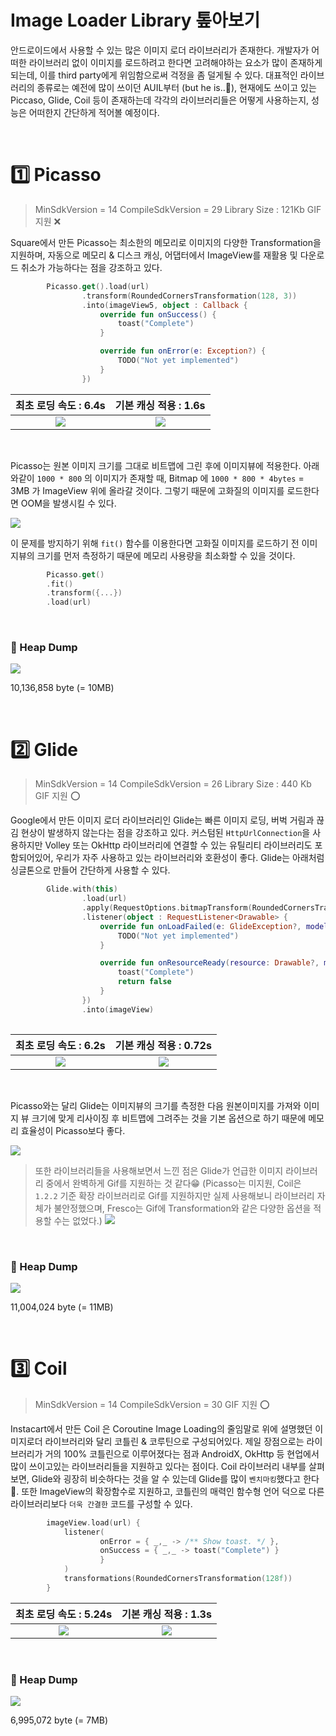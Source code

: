 # Image Loader Library 톺아보기

안드로이드에서 사용할 수 있는 많은 이미지 로더 라이브러리가 존재한다. 개발자가 어떠한 라이브러리 없이 이미지를 로드하려고 한다면 고려해야하는 요소가 많이 존재하게되는데, 이를 third party에게 위임함으로써 걱정을 좀 덜게될 수 있다. 
대표적인 라이브러리의 종류로는 예전에 많이 쓰이던 AUIL부터 (but he is..👋), 현재에도 쓰이고 있는 Piccaso, Glide, Coil 등이 존재하는데 각각의 라이브러리들은 어떻게 사용하는지, 성능은 어떠한지 간단하게 적어볼 예정이다.

<br>

# 1️⃣ Picasso
>MinSdkVersion = 14
>CompileSdkVersion = 29
>Library Size : 121Kb 
>GIF 지원 ❌

Square에서 만든 Picasso는 최소한의 메모리로 이미지의 다양한 Transformation을 지원하며, 자동으로 메모리 & 디스크 캐싱, 어댑터에서 ImageView를 재활용 및 다운로드 취소가 가능하다는 점을 강조하고 있다.

``` kotlin
        Picasso.get().load(url)
                .transform(RoundedCornersTransformation(128, 3))
                .into(imageView5, object : Callback {
                    override fun onSuccess() {
                        toast("Complete")
                    }

                    override fun onError(e: Exception?) {
                        TODO("Not yet implemented")
                    }
                })
```
|                    최초 로딩 속도 : 6.4s                     |                    기본 캐싱 적용 : 1.6s                     |
| :----------------------------------------------------------: | :----------------------------------------------------------: |
| ![](https://images.velog.io/images/jshme/post/3dd57603-26d9-4738-8b87-75c60aa6c6a6/picasso%20test.gif) | ![](https://images.velog.io/images/jshme/post/243acd77-60b0-4dc4-b3f6-b47eefed1496/picasso%20caching.gif) |

<br>

Picasso는 원본 이미지 크기를 그대로 비트맵에 그린 후에 이미지뷰에 적용한다. 아래와같이  `1000 * 800` 의 이미지가 존재할 때, Bitmap 에 `1000 * 800 * 4bytes` = 3MB 가 ImageView 위에 올라갈 것이다. 그렇기 때문에 고화질의 이미지를 로드한다면 OOM을 발생시킬 수 있다. 

![](https://images.velog.io/images/jshme/post/cc8746a5-0a89-4267-a6ff-a9cda8a99a14/IMG_9F5E046409C4-1.jpeg)

이 문제를 방지하기 위해 `fit()` 함수를 이용한다면 고화질 이미지를 로드하기 전 이미지뷰의 크기를 먼저 측정하기 때문에 메모리 사용량을 최소화할 수 있을 것이다.

```kotlin
        Picasso.get()
        .fit()
        .transform({...})
        .load(url)
```
<br>

### 💁 Heap Dump
![](https://images.velog.io/images/jshme/post/abb805e7-0a7f-4fcf-a85e-270163e7adea/image.png)

10,136,858 byte (= 10MB)


<br>


# 2️⃣ Glide
>MinSdkVersion = 14
>CompileSdkVersion = 26
>Library Size : 440 Kb
>GIF 지원 ⭕️

Google에서 만든 이미지 로더 라이브러리인 Glide는 빠른 이미지 로딩, 버벅 거림과 끊김 현상이 발생하지 않는다는 점을 강조하고 있다. 커스텀된 `HttpUrlConnection`을 사용하지만 Volley 또는 OkHttp 라이브러리에 연결할 수 있는 유틸리티 라이브러리도 포함되어있어, 우리가 자주 사용하고 있는 라이브러리와 호환성이 좋다.
Glide는 아래처럼 싱글톤으로 만들어 간단하게 사용할 수 있다. 

``` kotlin
        Glide.with(this)
                .load(url)
                .apply(RequestOptions.bitmapTransform(RoundedCornersTransformation(128, 3)))
                .listener(object : RequestListener<Drawable> {
                    override fun onLoadFailed(e: GlideException?, model: Any?, target: Target<Drawable>?, isFirstResource: Boolean): Boolean {
                        TODO("Not yet implemented")
                    }

                    override fun onResourceReady(resource: Drawable?, model: Any?, target: Target<Drawable>?, dataSource: DataSource?, isFirstResource: Boolean): Boolean {
                        toast("Complete")
                        return false
                    }
                })
                .into(imageView)
                
```
|                    최초 로딩 속도 : 6.2s                     |                    기본 캐싱 적용 : 0.72s                    |
| :----------------------------------------------------------: | :----------------------------------------------------------: |
| ![](https://images.velog.io/images/jshme/post/bc24b36a-8b2e-49c1-89ef-192062e2f417/glide%20test.gif) | ![](https://images.velog.io/images/jshme/post/2641ff8f-323f-4193-a501-a4b241048cc6/glide%20caching.gif) |

<br>

Picasso와는 달리 Glide는 이미지뷰의 크기를 측정한 다음 원본이미지를 가져와 이미지 뷰 크기에 맞게 리사이징 후 비트맵에 그려주는 것을 기본 옵션으로 하기 때문에 메모리 효율성이 Picasso보다 좋다.

![](https://images.velog.io/images/jshme/post/ef838ebb-0dd2-4607-af11-62ba316cd145/IMG_8FF7402ED110-1.jpeg)


>또한 라이브러리들을 사용해보면서 느낀 점은 Glide가 언급한 이미지 라이브러리 중에서 완벽하게 Gif를 지원하는 것 같다😁 
>(Picasso는 미지원, Coil은 `1.2.2` 기준 확장 라이브러리로 Gif를 지원하지만 실제 사용해보니 라이브러리 자체가 불안정했으며, Fresco는 Gif에 Transformation와 같은 다양한 옵션을 적용할 수는 없었다.) 
>![](https://images.velog.io/images/jshme/post/d3750800-5347-4f63-b956-369abbab76c6/glide%20gif%20.gif)


<br>

### 💁 Heap Dump

![](https://images.velog.io/images/jshme/post/179bed8b-6c74-4b2f-b27c-3a4e232b91da/image.png)

11,004,024 byte (= 11MB)


<br>

# 3️⃣ Coil
>MinSdkVersion = 14
>CompileSdkVersion = 30
>GIF 지원 ⭕️

Instacart에서 만든 Coil 은 Coroutine Image Loading의 줄임말로 위에 설명했던 이미지로더 라이브러리와 달리 코틀린 & 코루틴으로 구성되어있다. 제일 장점으로는 라이브러리가 거의 100% 코틀린으로 이루어졌다는 점과 AndroidX, OkHttp 등 현업에서 많이 쓰이고있는 라이브러리들을 지원하고 있다는 점이다. Coil 라이브러리 내부를 살펴보면, Glide와 굉장히 비슷하다는 것을 알 수 있는데 Glide를 많이 `벤치마킹`했다고 한다 👀. 또한 ImageView의 확장함수로 지원하고, 코틀린의 매력인 함수형 언어 덕으로 다른 라이브러리보다 `더욱 간결한` 코드를 구성할 수 있다.

``` kotlin
        imageView.load(url) {
            listener(
                    onError = { _,_ -> /** Show toast. */ },
                    onSuccess = { _,_ -> toast("Complete") }
                    }
            )
            transformations(RoundedCornersTransformation(128f))
        }
```

|                    최초 로딩 속도 : 5.24s                    |                    기본 캐싱 적용 : 1.3s                     |
| :----------------------------------------------------------: | :----------------------------------------------------------: |
| ![](https://images.velog.io/images/jshme/post/8af3e7e7-5c91-4633-b221-b3bde98bcb61/coil%20test.gif) | ![](https://images.velog.io/images/jshme/post/eda9f834-16c4-43f0-b2ec-5b37f1a6ef2c/coil%20caching.gif) |
<br>

### 💁 Heap Dump

![](https://images.velog.io/images/jshme/post/28120e8c-aabc-4d6a-8af6-10f8d777e05a/image.png)

6,995,072 byte (= 7MB)

